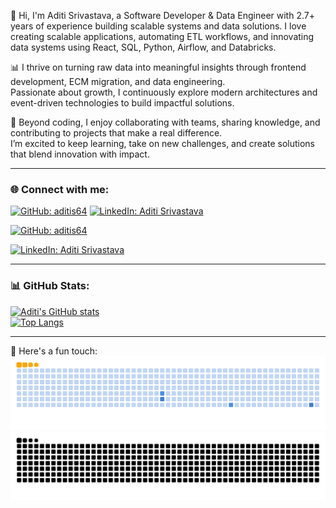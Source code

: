   
👋 Hi, I'm Aditi Srivastava, a Software Developer & Data Engineer with 2.7+ years of experience building scalable systems and data solutions.
I love creating scalable applications, automating ETL workflows, and innovating data systems using React, SQL, Python, Airflow, and Databricks.  

📊 I thrive on turning raw data into meaningful insights through frontend development, ECM migration, and data engineering.  
Passionate about growth, I continuously explore modern architectures and event-driven technologies to build impactful solutions.  

🤝 Beyond coding, I enjoy collaborating with teams, sharing knowledge, and contributing to projects that make a real difference.  
I’m excited to keep learning, take on new challenges, and create solutions that blend innovation with impact.  


---

### 🌐 Connect with me:
[![GitHub: aditis64](https://img.shields.io/badge/GitHub-aditis64-black?style=flat-square&logo=github)](https://github.com/aditis64)
[![LinkedIn: Aditi Srivastava](https://img.shields.io/badge/LinkedIn-Aditi%20Srivastava-blue?style=flat-square&logo=linkedin)](https://www.linkedin.com/in/aditis64/)

[![GitHub: aditis64](https://img.shields.io/badge/GitHub-aditis64-black?style=for-the-badge&logo=github)](https://github.com/aditis64)

[![LinkedIn: Aditi Srivastava](https://img.shields.io/badge/LinkedIn-Aditi%20Srivastava-blue?style=for-the-badge&logo=linkedin)](https://www.linkedin.com/in/aditis64/)



---

### 📊 GitHub Stats:
[![Aditi's GitHub stats](https://github-readme-stats.vercel.app/api?username=aditis64&hide=issues&count_private=true&show_icons=true&theme=radical)](https://github.com/aditis64/github-readme-stats)  
[![Top Langs](https://github-readme-stats.vercel.app/api/top-langs/?username=aditis64&layout=compact&theme=radical)](https://github.com/aditis64/github-readme-stats)

---

<!-- ### 🐍 Here's a fun touch:  

![GitHub Snake](https://raw.githubusercontent.com/aditis64/aditis64/output/ocean.gif) -->

🐍 Here's a fun touch: 
![snake gif](https://github.com/aditis64/aditis64/blob/output/ocean.gif#gh-light-mode-only)
![snake gif](https://github.com/aditis64/aditis64/blob/output/github-snake-dark.svg#gh-dark-mode-only)
